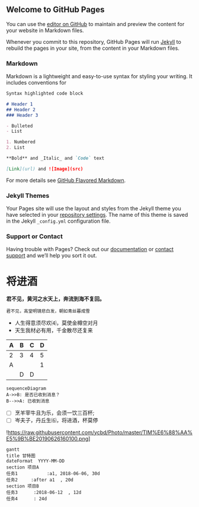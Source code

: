 ## Welcome to GitHub Pages

You can use the [editor on GitHub](https://github.com/ycbd/ycbd.github.io/edit/master/index.md) to maintain and preview the content for your website in Markdown files.

Whenever you commit to this repository, GitHub Pages will run [Jekyll](https://jekyllrb.com/) to rebuild the pages in your site, from the content in your Markdown files.

### Markdown

Markdown is a lightweight and easy-to-use syntax for styling your writing. It includes conventions for

```markdown
Syntax highlighted code block

# Header 1
## Header 2
### Header 3

- Bulleted
- List

1. Numbered
2. List

**Bold** and _Italic_ and `Code` text

[Link](url) and ![Image](src)
```

For more details see [GitHub Flavored Markdown](https://guides.github.com/features/mastering-markdown/).

### Jekyll Themes

Your Pages site will use the layout and styles from the Jekyll theme you have selected in your [repository settings](https://github.com/ycbd/ycbd.github.io/settings). The name of this theme is saved in the Jekyll `_config.yml` configuration file.

### Support or Contact

Having trouble with Pages? Check out our [documentation](https://help.github.com/categories/github-pages-basics/) or [contact support](https://github.com/contact) and we’ll help you sort it out.


# 将进酒
**君不见，黄河之水天上，奔流到海不复回。**
```
君不见，高堂明镜悲白发，朝如青丝暮成雪
```

* 人生得意须尽欢⑷，莫使金樽空对月
* 天生我材必有用，千金散尽还复来


| A | B | C |D  |
| --- | --- | --- | --- |
|2  | 3 |4  |5  |
|  A|  |  | 1 |
|  |  D| D |  |
```mermaid
sequenceDiagram
A->>B: 是否已收到消息？
B-->>A: 已收到消息
```

* [ ] 烹羊宰牛且为乐，会须一饮三百杯;
* [ ] 岑夫子，丹丘生⑹，将进酒，杯莫停

!https://raw.githubusercontent.com/ycbd/Photo/master/TIM%E6%88%AA%E5%9B%BE20190626160100.png]
```mermaid
gantt
title 甘特图
dateFormat  YYYY-MM-DD
section 项目A
任务1           :a1, 2018-06-06, 30d
任务2     :after a1  , 20d
section 项目B
任务3      :2018-06-12  , 12d
任务4      : 24d
```

